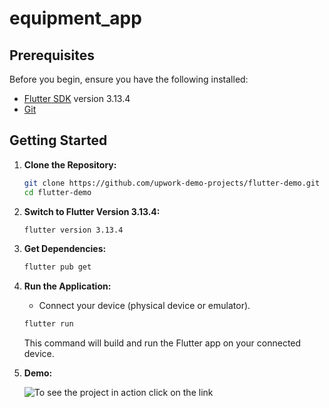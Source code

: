 # equipment_app

## Prerequisites

Before you begin, ensure you have the following installed:

- [Flutter SDK](https://flutter.dev/docs/get-started/install) version 3.13.4
- [Git](https://git-scm.com/downloads)

## Getting Started

1. **Clone the Repository:**

    ```bash
    git clone https://github.com/upwork-demo-projects/flutter-demo.git
    cd flutter-demo
    ```

2. **Switch to Flutter Version 3.13.4:**

    ```bash
    flutter version 3.13.4
    ```

3. **Get Dependencies:**

    ```bash
    flutter pub get
    ```

4.  **Run the Application:**

    - Connect your device (physical device or emulator).
    ```bash
    flutter run
    ```

    This command will build and run the Flutter app on your connected device.

5. **Demo:**

    ![To see the project in action click on the link](https://firebasestorage.googleapis.com/v0/b/dad-app-dev.appspot.com/o/final.gif?alt=media&token=25cfd5fd-4f50-4286-8c50-c9d02a265648)

